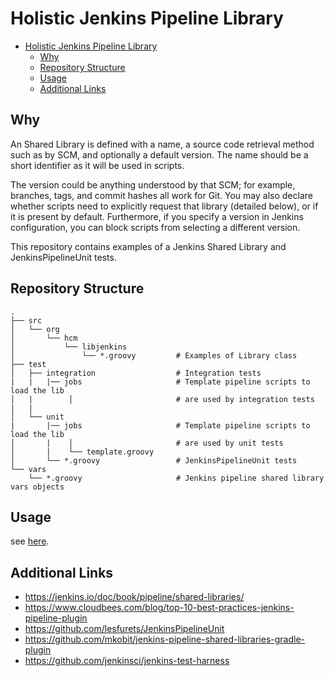 # Holistic Jenkins Pipeline Library

- [Holistic Jenkins Pipeline Library](#holistic-jenkins-pipeline-library)
  - [Why](#why)
  - [Repository Structure](#repository-structure)
  - [Usage](#usage)
  - [Additional Links](#additional-links)

## Why

An Shared Library is defined with a name, a source code retrieval method such as by SCM, and optionally a default version. The name should be a short identifier as it will be used in scripts.

The version could be anything understood by that SCM; for example, branches, tags, and commit hashes all work for Git. You may also declare whether scripts need to explicitly request that library (detailed below), or if it is present by default. Furthermore, if you specify a version in Jenkins configuration, you can block scripts from selecting a different version.

This repository contains examples of a Jenkins Shared Library and JenkinsPipelineUnit tests.

## Repository Structure
```
.
├── src
│   └── org
│       └── hcm
│           └── libjenkins
│               └── *.groovy         # Examples of Library class
├── test
│   ├── integration                  # Integration tests
|   |   |── jobs                     # Template pipeline scripts to load the lib
│   |        │                       # are used by integration tests
|   |
│   └── unit
|       |── jobs                     # Template pipeline scripts to load the lib
│       |    │                       # are used by unit tests
│       |    └── template.groovy
│       └── *.groovy                 # JenkinsPipelineUnit tests
└── vars
    └── *.groovy                     # Jenkins pipeline shared library vars objects
```

## Usage

see [here](USAGE.md).

## Additional Links
* https://jenkins.io/doc/book/pipeline/shared-libraries/
* https://www.cloudbees.com/blog/top-10-best-practices-jenkins-pipeline-plugin
* https://github.com/lesfurets/JenkinsPipelineUnit
* https://github.com/mkobit/jenkins-pipeline-shared-libraries-gradle-plugin
* https://github.com/jenkinsci/jenkins-test-harness